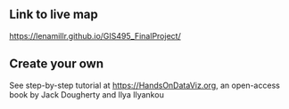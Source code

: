 ## Link to live map
https://lenamillr.github.io/GIS495_FinalProject/

## Create your own
See step-by-step tutorial at https://HandsOnDataViz.org, an open-access book by Jack Dougherty and Ilya Ilyankou
